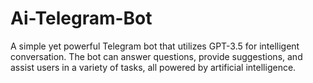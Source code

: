 # Ai-Telegram-Bot
A simple yet powerful Telegram bot that utilizes GPT-3.5 for intelligent conversation. The bot can answer questions, provide suggestions, and assist users in a variety of tasks, all powered by artificial intelligence.
